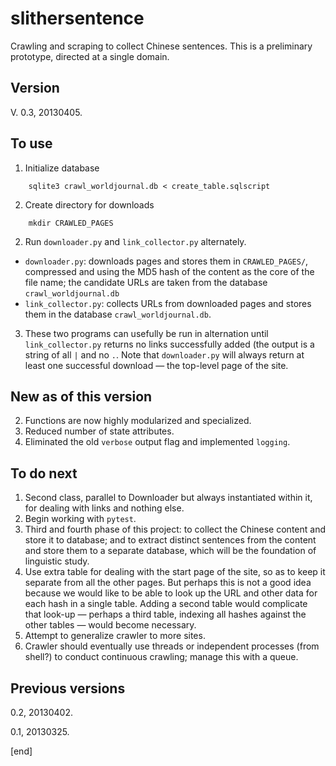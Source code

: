 slithersentence
===============

Crawling and scraping to collect Chinese sentences. This is a preliminary prototype, directed at a single domain.

Version
-------
 
V. 0.3, 20130405.
 
 
To use
------
 
1. Initialize database
```
    sqlite3 crawl_worldjournal.db < create_table.sqlscript
```

2. Create directory for downloads
```
    mkdir CRAWLED_PAGES
```
2. Run `downloader.py` and `link_collector.py` alternately.
 * `downloader.py`: downloads pages and stores them in `CRAWLED_PAGES/`, compressed and using the MD5 hash of the content as the core of the file name; the candidate URLs are taken from the database `crawl_worldjournal.db`
 * `link_collector.py`: collects URLs from downloaded pages and stores them in the database `crawl_worldjournal.db`.
3. These two programs can usefully be run in alternation until `link_collector.py` returns no links successfully added (the output is a string of all `|` and no `.`. Note that `downloader.py` will always return at least one successful download — the top-level page of the site.
 


New as of this version
----------------------
2. Functions are now highly modularized and specialized.
3. Reduced number of state attributes.
4. Eliminated the old `verbose` output flag and implemented `logging`.


To do next
----------
1. Second class, parallel to Downloader but always instantiated within it, for dealing with links and nothing else.
2. Begin working with `pytest`.
2. Third and fourth phase of this project: to collect the Chinese content and store it to database; and to extract distinct sentences from the content and store them to a separate database, which will be the foundation of linguistic study.
3. Use extra table for dealing with the start page of the site, so as to keep it separate from all the other pages. But perhaps this is not a good idea because we would like to be able to look up the URL and other data for each hash in a single table. Adding a second table would complicate that look-up — perhaps a third table, indexing all hashes against the other tables — would become necessary.
2. Attempt to generalize crawler to more sites.
3. Crawler should eventually use threads or independent processes (from shell?) to conduct continuous crawling; manage this with a queue.

Previous versions
-----------------
0.2, 20130402.

0.1, 20130325.


[end]
